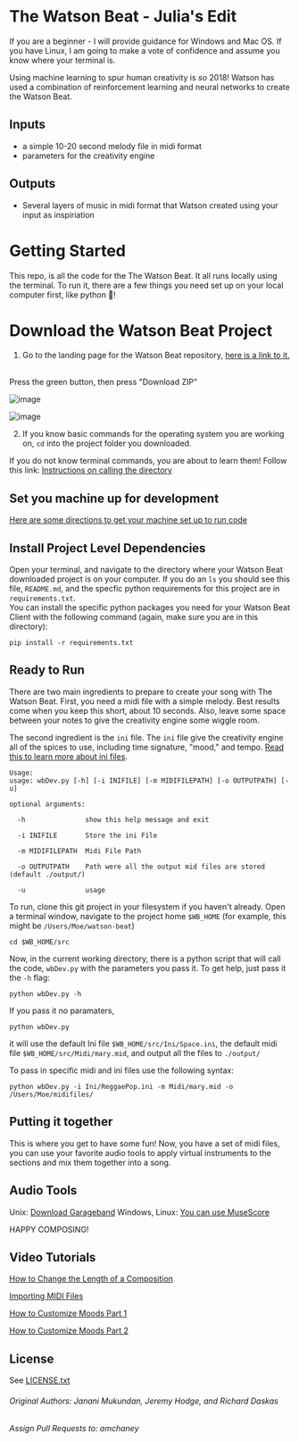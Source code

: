 The Watson Beat - Julia's Edit
===============

If you are a beginner - I will provide guidance for Windows and Mac OS. 
If you have Linux, I am going to make a vote of confidence and assume you know where your terminal is.

Using machine learning to spur human creativity is _so_ 2018!  Watson has used
a combination of reinforcement learning and neural networks to create the Watson Beat.

Inputs
------
 - a simple 10-20 second melody file in midi format
 - parameters for the creativity engine

Outputs
-------
 - Several layers of music in midi format that Watson created using your input
   as inspiriation

Getting Started
===============
This repo, is all the code for the The Watson Beat.  It all runs locally using 
the terminal.  To run it, there are a few things you need set up on your local computer first, like python 🐍!

Download the Watson Beat Project
=================================

1. Go to the landing page for the Watson Beat repository, [here is a link to it.](https://github.com/watson-music/watson-beat)
</br>
Press the green button, then press "Download ZIP"

![image](https://i.imgur.com/VqyNwuF.jpg)

![image](https://i.imgur.com/dIQROX2.png)

2. If you know basic commands for the operating system you are working on, ```cd``` into the project folder you downloaded.

If you do not know terminal commands, you are about to learn them! Follow this link: [Instructions on calling the directory](https://github.com/watson-music/watson-beat/blob/master/directory.md)


Set you machine up for development
------------------------------------------------------
[Here are some directions to get your machine set up to run code](./initial_setup.md) 


Install Project Level Dependencies
----------------------------------
Open your terminal, and navigate to the directory where your Watson Beat downloaded project is on your computer.  If you do an `ls` you should see this file, `README.md`, and the
specfic python requirements for this project are in `requirements.txt`.  
You can install the specific python packages you need for your
Watson Beat Client with the following command (again, make sure you are in this directory):

`pip install -r requirements.txt`


Ready to Run
------------
There are two main ingredients to prepare to create your song with The Watson Beat.  First, you need
a midi file with a simple melody.  Best results come when you keep this short, about 10 seconds.  Also,
leave some space between your notes to give the creativity engine some wiggle room.

The second ingredient is the `ini` file.  The `ini` file give the creativity engine all of the spices
to use, including time signature, "mood," and tempo.  [Read this to learn more about ini files](./customize_ini.md).


```
Usage:
usage: wbDev.py [-h] [-i INIFILE] [-m MIDIFILEPATH] [-o OUTPUTPATH] [-u]

optional arguments:

  -h               show this help message and exit

  -i INIFILE       Store the ini File

  -m MIDIFILEPATH  Midi File Path

  -o OUTPUTPATH    Path were all the output mid files are stored (default ./output/)

  -u               usage
```

To run, clone this git project in your filesystem if you haven't already.  Open a terminal window, navigate to the 
project home `$WB_HOME` (for example, this might be `/Users/Moe/watson-beat`)

`cd $WB_HOME/src` 

Now, in the current working directory, there is a python script that will call the code, `wbDev.py` with the
parameters you pass it. To get help, just pass it the `-h` flag:

`python wbDev.py -h`

If you pass it no paramaters, 

`python wbDev.py`

it will use the default Ini file `$WB_HOME/src/Ini/Space.ini`, the default midi
file `$WB_HOME/src/Midi/mary.mid`, and output all the files to `./output/`

To pass in specific midi and ini files use the following syntax:

`python wbDev.py -i Ini/ReggaePop.ini -m Midi/mary.mid -o /Users/Moe/midifiles/`


Putting it together
-------------------
This is where you get to have some fun! Now, you have a set of midi files, you can use your favorite 
audio tools to apply virtual instruments to the sections and mix them together into a song. 

Audio Tools
-------------------
Unix: [Download Garageband](https://www.apple.com/mac/garageband/)
Windows, Linux: [You can use MuseScore](https://musescore.org/en/download)

HAPPY COMPOSING!


Video Tutorials
-------------------
[How to Change the Length of a Composition](https://www.youtube.com/watch?v=suND0biUTKQ&feature=youtu.be)

[Importing MIDI Files](https://www.youtube.com/watch?v=0mWz3h1ZiJE&feature=youtu.be)

[How to Customize Moods Part 1](https://www.youtube.com/watch?v=OUDXpJJhoK8&feature=youtu.be)

[How to Customize Moods Part 2](https://www.youtube.com/watch?v=PSqLVEJexrU&feature=youtu.be)


License
-------
See [LICENSE.txt](./LICENSE.txt)

###### Original Authors: Janani Mukundan, Jeremy Hodge, and Richard Daskas 
###### Assign Pull Requests to: amchaney

